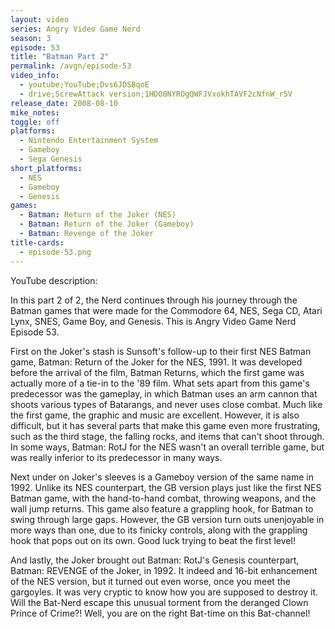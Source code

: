 ```yaml
---
layout: video
series: Angry Video Game Nerd
season: 3
episode: 53
title: "Batman Part 2"
permalink: /avgn/episode-53
video_info:
  - youtube;YouTube;Dvs6JDSBqoE
  - drive;ScrewAttack version;1HDO0NYROgQWFJVxokhTAVF2cNfnW_r5V
release_date: 2008-08-10
mike_notes:
toggle: off
platforms:
  - Nintendo Entertainment System
  - Gameboy
  - Sega Genesis
short_platforms:
  - NES
  - Gameboy
  - Genesis
games:
  - Batman: Return of the Joker (NES)
  - Batman: Return of the Joker (Gameboy)
  - Batman: Revenge of the Joker
title-cards:
  - episode-53.png
---
```


<p class="yt-description">YouTube description:</p>

In this part 2 of 2, the Nerd continues through his journey through the Batman games that were made for the Commodore 64, NES, Sega CD, Atari Lynx, SNES, Game Boy, and Genesis. This is Angry Video Game Nerd Episode 53.

First on the Joker's stash is Sunsoft's follow-up to their first NES Batman game, Batman: Return of the Joker for the NES, 1991. It was developed before the arrival of the film, Batman Returns, which the first game was actually more of a tie-in to the '89 film. What sets apart from this game's predecessor was the gameplay, in which Batman uses an arm cannon that shoots various types of Batarangs, and never uses close combat. Much like the first game, the graphic and music are excellent. However, it is also difficult, but it has several parts that make this game even more frustrating, such as the third stage, the falling rocks, and items that can't shoot through. In some ways, Batman: RotJ for the NES wasn't an overall terrible game, but was really inferior to its predecessor in many ways.

Next under on Joker's sleeves is a Gameboy version of the same name in 1992. Unlike its NES counterpart, the GB version plays just like the first NES Batman game, with the hand-to-hand combat, throwing weapons, and the wall jump returns. This game also feature a grappling hook, for Batman to swing through large gaps. However, the GB version turn outs unenjoyable in more ways than one, due to its finicky controls, along with the grappling hook that pops out on its own. Good luck trying to beat the first level!

And lastly, the Joker brought out Batman: RotJ's Genesis counterpart, Batman: REVENGE of the Joker, in 1992. It indeed and 16-bit enhancement of the NES version, but it turned out even worse, once you meet the gargoyles. It was very cryptic to know how you are supposed to destroy it. Will the Bat-Nerd escape this unusual torment from the deranged Clown Prince of Crime?! Well, you are on the right Bat-time on this Bat-channel!